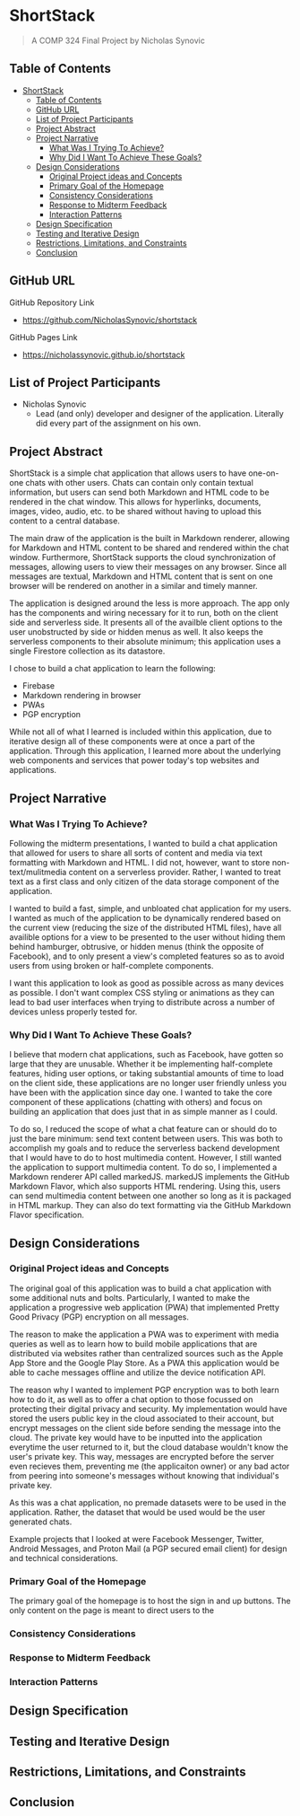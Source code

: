 # ShortStack

> A COMP 324 Final Project by Nicholas Synovic

## Table of Contents

- [ShortStack](#shortstack)
  - [Table of Contents](#table-of-contents)
  - [GitHub URL](#github-url)
  - [List of Project Participants](#list-of-project-participants)
  - [Project Abstract](#project-abstract)
  - [Project Narrative](#project-narrative)
    - [What Was I Trying To Achieve?](#what-was-i-trying-to-achieve)
    - [Why Did I Want To Achieve These Goals?](#why-did-i-want-to-achieve-these-goals)
  - [Design Considerations](#design-considerations)
    - [Original Project ideas and Concepts](#original-project-ideas-and-concepts)
    - [Primary Goal of the Homepage](#primary-goal-of-the-homepage)
    - [Consistency Considerations](#consistency-considerations)
    - [Response to Midterm Feedback](#response-to-midterm-feedback)
    - [Interaction Patterns](#interaction-patterns)
  - [Design Specification](#design-specification)
  - [Testing and Iterative Design](#testing-and-iterative-design)
  - [Restrictions, Limitations, and Constraints](#restrictions-limitations-and-constraints)
  - [Conclusion](#conclusion)

## GitHub URL

GitHub Repository Link

- https://github.com/NicholasSynovic/shortstack

GitHub Pages Link

- https://nicholassynovic.github.io/shortstack

## List of Project Participants

- Nicholas Synovic
  - Lead (and only) developer and designer of the application. Literally did every part of the assignment on his own.

## Project Abstract

ShortStack is a simple chat application that allows users to have one-on-one chats with other users. Chats can contain only contain textual information, but users can send both Markdown and HTML code to be rendered in the chat window. This allows for hyperlinks, documents, images, video, audio, etc. to be shared without having to upload this content to a central database.

The main draw of the application is the built in Markdown renderer, allowing for Markdown and  HTML content to be shared and rendered within the chat window. Furthermore, ShortStack supports the cloud synchronization of messages, allowing users to view their messages on any browser. Since all messages are textual, Markdown and HTML content that is sent on one browser will be rendered on another in a similar and timely manner.

The application is designed around the less is more approach. The app only has the components and wiring necessary for it to run, both on the client side and serverless side. It presents all of the availble client options to the user unobstructed by side or hidden menus as well. It also keeps the serverless components to their absolute minimum; this application uses a single Firestore collection as its datastore.

I chose to build a chat application to learn the following:

- Firebase
- Markdown rendering in browser
- PWAs
- PGP encryption

While not all of what I learned is included within this application, due to iterative design all of these components were at once a part of the application. Through this application, I learned more about the underlying web components and services that power today's top websites and applications.

## Project Narrative

### What Was I Trying To Achieve?

Following the midterm presentations, I wanted to build a chat application that allowed for users to share all sorts of content and media via text formatting with Markdown and HTML. I did not, however, want to store non-text/mulitmedia content on a serverless provider. Rather, I wanted to treat text as a first class and only citizen of the data storage component of the application.

I wanted to build a fast, simple, and unbloated chat application for my users. I wanted as much of the application to be dynamically rendered based on the current view (reducing the size of the distributed HTML files), have all availible options for a view to be presented to the user without hiding them behind hamburger, obtrusive, or hidden menus (think the opposite of Facebook), and to only present a view's completed features so as to avoid users from using broken or half-complete components.

I want this application to look as good as possible across as many devices as possible. I don't want complex CSS styling or animations as they can lead to bad user interfaces when trying to distribute across a number of devices unless properly tested for.

### Why Did I Want To Achieve These Goals?

I believe that modern chat applications, such as Facebook, have gotten so large that they are unusable. Whether it be implementing half-complete features, hiding user options, or taking substantial amounts of time to load on the client side, these applications are no longer user friendly unless you have been with the application since day one. I wanted to take the core component of these applications (chatting with others) and focus on building an application that does just that in as simple manner as I could.

To do so, I reduced the scope of what a chat feature can or should do to just the bare minimum: send text content between users. This was both to accomplish my goals and to reduce the serverless backend development that I would have to do to host multimedia content. However, I still wanted the application to support multimedia content. To do so, I implemented a Markdown renderer API called markedJS. markedJS implements the GitHub Markdown Flavor, which also supports HTML rendering. Using this, users can send multimedia content between one another so long as it is packaged in HTML markup. They can also do text formatting via the GitHub Markdown Flavor specification.

## Design Considerations

### Original Project ideas and Concepts

The original goal of this application was to build a chat application with some additional nuts and bolts. Particularly, I wanted to make the application a progressive web application (PWA) that implemented Pretty Good Privacy (PGP) encryption on all messages.

The reason to make the application a PWA was to experiment with media queries as well as to learn how to build mobile applications that are distributed via websites rather than centralized sources such as the Apple App Store and the Google Play Store. As a PWA this application would be able to cache messages offline and utilize the device notification API.

The reason why I wanted to implement PGP encryption was to both learn how to do it, as well as to offer a chat option to those focussed on protecting their digital privacy and security. My implementation would have stored the users public key in the cloud associated to their account, but encrypt messages on the client side before sending the message into the cloud. The private key would have to be inputted into the application everytime the user returned to it, but the cloud database wouldn't know the user's private key. This way, messages are encrypted before the server even recieves them, preventing me (the applicaiton owner) or any bad actor from peering into someone's messages without knowing that individual's private key.

As this was a chat application, no premade datasets were to be used in the application. Rather, the dataset that would be used would be the user generated chats.

Example projects that I looked at were Facebook Messenger, Twitter, Android Messages, and Proton Mail (a PGP secured email client) for design and technical considerations.

### Primary Goal of the Homepage

The primary goal of the homepage is to host the sign in and up buttons. The only content on the page is meant to direct users to the

### Consistency Considerations

### Response to Midterm Feedback

### Interaction Patterns

## Design Specification

## Testing and Iterative Design

## Restrictions, Limitations, and Constraints

## Conclusion

